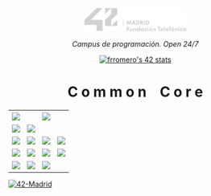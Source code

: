 <p align="center" width="100%">
    <a href="42_Madrid/42"><img width="40%" src="42_Madrid/img/logo5.png"></a> </p>
<p align="center" width="100%"><i>Campus de programación. Open 24/7 </i></p>

<div align="center">

[![frromero's 42 stats](https://badge.mediaplus.ma/greenbinary/frromero?1337Badge=off&UM6P=off)](https://profile.intra.42.fr/users/frromero)

# C o m m o n    C o r e

<table align="center">
    <tr>
        <th><a href="#"><img src="https://img.shields.io/badge/%20MILESTONE%20-787a77"></a></th>
        <th colspan="3"><a href="#"><img src="https://img.shields.io/badge/%20.%20.%20.%20.%20.%20.%20P%20R%20O%20Y%20E%20C%20T%20O%20S%20.%20.%20.%20.%20.%20.%20-fb5858"></a></th>
    </tr>
    <tr>
        <td><a href="42_Madrid/0/"><img src="https://img.shields.io/badge/%20%200%20-228B22"></a></td>
        <td><a href="42_Madrid/0/"><img src="https://img.shields.io/badge/%20%20libft%20%20-228B22"></a></td>
        <td></td>
        <td></td>
    </tr>
    <tr>
        <td><a href="42_Madrid/milestone_1/"><img src="https://img.shields.io/badge/%20%201%20-1E90FF"></a></td>
        <td><a href="42_Madrid/milestone_1/born2beroot"><img src="https://img.shields.io/badge/%20%20Born2beroot%20%20-1E90FF"></a></td>
        <td><a href="42_Madrid/milestone_1/printf/"><img src="https://img.shields.io/badge/%20%20ft_printf%20%20-1E90FF"></a></td>
        <td><a href="42_Madrid/milestone_1/get_next_line/"><img src="https://img.shields.io/badge/%20%20get_next_line%20%20-1E90FF"></a></td>
    </tr>
    <tr>
        <td><a href="42_Madrid/milestone_2/"><img src="https://img.shields.io/badge/%20%202%20-e840e5"></a></td>
        <td><a href="42_Madrid/milestone_2/push_swap/"><img src="https://img.shields.io/badge/%20%20push_swap%20%20-e840e5"></a></td>
        <td><a href="42_Madrid/milestone_2/pipex/"><img src="https://img.shields.io/badge/%20%20pipex%20%20-e840e5"></a></td>
        <td><a href="42_Madrid/milestone_2/so_long/"><img src="https://img.shields.io/badge/%20%20so_long%20%20-e840e5"></a></td>
    </tr>
    <tr>
        <td><a href="42_Madrid/milestone_3/"><img src="https://img.shields.io/badge/%20%203%20-dee840"></a></td>
        <td><a href="42_Madrid/milestone_3/philosophers/"><img src="https://img.shields.io/badge/%20%20philosophers%20%20-dee840"></a></td>
         <td><a href="42_Madrid/milestone_3/minishell/"><img src="https://img.shields.io/badge/%20%20minishell%20%20-dee840"></a></td>
        <td></td>
    </tr>
</table>
 
</div>



[![42-Madrid](https://github.com/r-lib/marquee/actions/workflows/R-CMD-check.yaml/badge.svg)](https://github.com/r-lib/marquee/actions/workflows/R-CMD-check.yaml)




